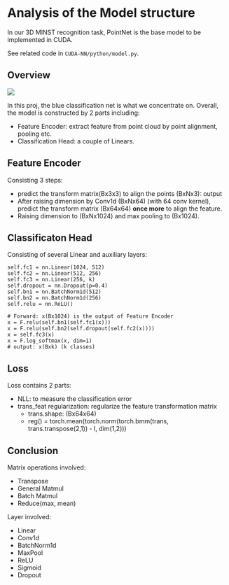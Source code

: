 # Analysis of the Model structure

In our 3D MINST recognition task, PointNet is the base model to be implemented in CUDA. 

See related code in `CUDA-NN/python/model.py`. 

## Overview

<img src="../asserts/pointnet.png">

In this proj, the blue classification net is what we concentrate on. Overall, the model is constructed by 2 parts including:
* Feature Encoder: extract feature from point cloud by point alignment, pooling etc.
* Classification Head: a couple of Linears.

## Feature Encoder

Consisting 3 steps:
* predict the transform matrix(Bx3x3) to align the points (BxNx3): output
* After raising dimension by Conv1d (BxNx64) (with 64 conv kernel), predict the transform matrix (Bx64x64) **once more** to align the feature.
* Raising dimension to (BxNx1024) and max pooling to (Bx1024).

## Classificaton Head

Consisting of several Linear and auxiliary layers:

```
self.fc1 = nn.Linear(1024, 512)
self.fc2 = nn.Linear(512, 256)
self.fc3 = nn.Linear(256, k)
self.dropout = nn.Dropout(p=0.4)
self.bn1 = nn.BatchNorm1d(512)
self.bn2 = nn.BatchNorm1d(256)
self.relu = nn.ReLU()
```


```
# Forward: x(Bx1024) is the output of Feature Encoder
x = F.relu(self.bn1(self.fc1(x)))
x = F.relu(self.bn2(self.dropout(self.fc2(x))))
x = self.fc3(x)
x = F.log_softmax(x, dim=1)
# output: x(Bxk) (k classes)
```

## Loss

Loss contains 2 parts:
* NLL: to measure the classification error
* trans_feat regularization: regularize the feature transformation matrix
    * trans.shape: (Bx64x64) 
    * reg() = torch.mean(torch.norm(torch.bmm(trans, trans.transpose(2,1)) - I, dim(1,2)))

## Conclusion

Matrix operations involved:
* Transpose
* General Matmul
* Batch Matmul
* Reduce(max, mean)

Layer involved:
* Linear
* Conv1d
* BatchNorm1d
* MaxPool
* ReLU
* Sigmoid
* Dropout

